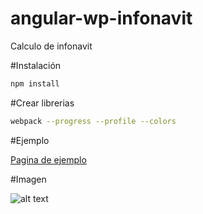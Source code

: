 # angular-wp-infonavit
Calculo de infonavit


#Instalación
```sh
npm install
```
#Crear librerias
```sh
webpack --progress --profile --colors 
```
#Ejemplo

[Pagina de ejemplo](http://infonavit.nanos.pw/)

#Imagen

![alt text](http://drive.google.com/uc?export=view&id=0B59gRQNNhnGuX0pTdmpDSDdRa2M "Captura uno")